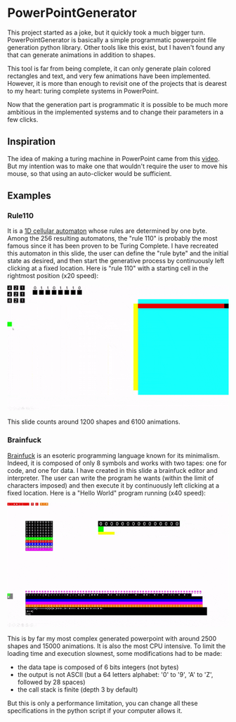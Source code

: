 # PowerPointGenerator
This project started as a joke, but it quickly took a much bigger turn. PowerPointGenerator is basically a simple programmatic powerpoint file generation python library. Other tools like this exist, but I haven't found any that can generate animations in addition to shapes.

This tool is far from being complete, it can only generate plain colored rectangles and text, and very few animations have been implemented. However, it is more than enough to revisit one of the projects that is dearest to my heart: turing complete systems in PowerPoint.

Now that the generation part is programmatic it is possible to be much more ambitious in the implemented systems and to change their parameters in a few clicks.

## Inspiration
The idea of making a turing machine in PowerPoint came from this [video](https://youtu.be/sdkxWqsk17c). But my intention was to make one that wouldn't require the user to move his mouse, so that using an auto-clicker would be sufficient.

## Examples
### Rule110
It is a [1D cellular automaton](https://en.wikipedia.org/wiki/Rule_110) whose rules are determined by one byte. Among the 256 resulting automatons, the "rule 110" is probably the most famous since it has been proven to be Turing Complete. I have recreated this automaton in this slide, the user can define the "rule byte" and the initial state as desired, and then start the generative process by continuously left clicking at a fixed location. Here is "rule 110" with a starting cell in the rightmost position (x20 speed):

![rule110](images/rule110.gif)

This slide counts around 1200 shapes and 6100 animations.

### Brainfuck
[Brainfuck](https://en.wikipedia.org/wiki/Brainfuck) is an esoteric programming language known for its minimalism. Indeed, it is composed of only 8 symbols and works with two tapes: one for code, and one for data. I have created in this slide a brainfuck editor and interpreter. The user can write the program he wants (within the limit of characters imposed) and then execute it by continuously left clicking at a fixed location. Here is a "Hello World" program running (x40 speed):

![brainfuck](images/brainfck.gif)

This is by far my most complex generated powerpoint with around 2500 shapes and 15000 animations. It is also the most CPU intensive. To limit the loading time and execution slownest, some modifications had to be made:
 - the data tape is composed of 6 bits integers (not bytes)
 - the output is not ASCII (but a 64 letters alphabet: '0' to '9', 'A' to 'Z', followed by 28 spaces)
 - the call stack is finite (depth 3 by default)

But this is only a performance limitation, you can change all these specifications in the python script if your computer allows it.
